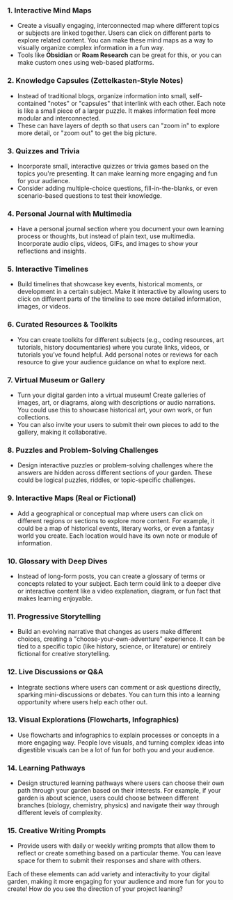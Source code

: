 ### 1. **Interactive Mind Maps**
   - Create a visually engaging, interconnected map where different topics or subjects are linked together. Users can click on different parts to explore related content. You can make these mind maps as a way to visually organize complex information in a fun way.
   - Tools like **Obsidian** or **Roam Research** can be great for this, or you can make custom ones using web-based platforms.

### 2. **Knowledge Capsules (Zettelkasten-Style Notes)**
   - Instead of traditional blogs, organize information into small, self-contained "notes" or "capsules" that interlink with each other. Each note is like a small piece of a larger puzzle. It makes information feel more modular and interconnected.
   - These can have layers of depth so that users can "zoom in" to explore more detail, or "zoom out" to get the big picture.

### 3. **Quizzes and Trivia**
   - Incorporate small, interactive quizzes or trivia games based on the topics you're presenting. It can make learning more engaging and fun for your audience.
   - Consider adding multiple-choice questions, fill-in-the-blanks, or even scenario-based questions to test their knowledge.

### 4. **Personal Journal with Multimedia**
   - Have a personal journal section where you document your own learning process or thoughts, but instead of plain text, use multimedia. Incorporate audio clips, videos, GIFs, and images to show your reflections and insights.

### 5. **Interactive Timelines**
   - Build timelines that showcase key events, historical moments, or development in a certain subject. Make it interactive by allowing users to click on different parts of the timeline to see more detailed information, images, or videos.

### 6. **Curated Resources & Toolkits**
   - You can create toolkits for different subjects (e.g., coding resources, art tutorials, history documentaries) where you curate links, videos, or tutorials you’ve found helpful. Add personal notes or reviews for each resource to give your audience guidance on what to explore next.

### 7. **Virtual Museum or Gallery**
   - Turn your digital garden into a virtual museum! Create galleries of images, art, or diagrams, along with descriptions or audio narrations. You could use this to showcase historical art, your own work, or fun collections.
   - You can also invite your users to submit their own pieces to add to the gallery, making it collaborative.

### 8. **Puzzles and Problem-Solving Challenges**
   - Design interactive puzzles or problem-solving challenges where the answers are hidden across different sections of your garden. These could be logical puzzles, riddles, or topic-specific challenges.

### 9. **Interactive Maps (Real or Fictional)**
   - Add a geographical or conceptual map where users can click on different regions or sections to explore more content. For example, it could be a map of historical events, literary works, or even a fantasy world you create. Each location would have its own note or module of information.

### 10. **Glossary with Deep Dives**
   - Instead of long-form posts, you can create a glossary of terms or concepts related to your subject. Each term could link to a deeper dive or interactive content like a video explanation, diagram, or fun fact that makes learning enjoyable.

### 11. **Progressive Storytelling**
   - Build an evolving narrative that changes as users make different choices, creating a "choose-your-own-adventure" experience. It can be tied to a specific topic (like history, science, or literature) or entirely fictional for creative storytelling.

### 12. **Live Discussions or Q&A**
   - Integrate sections where users can comment or ask questions directly, sparking mini-discussions or debates. You can turn this into a learning opportunity where users help each other out.

### 13. **Visual Explorations (Flowcharts, Infographics)**
   - Use flowcharts and infographics to explain processes or concepts in a more engaging way. People love visuals, and turning complex ideas into digestible visuals can be a lot of fun for both you and your audience.

### 14. **Learning Pathways**
   - Design structured learning pathways where users can choose their own path through your garden based on their interests. For example, if your garden is about science, users could choose between different branches (biology, chemistry, physics) and navigate their way through different levels of complexity.

### 15. **Creative Writing Prompts**
   - Provide users with daily or weekly writing prompts that allow them to reflect or create something based on a particular theme. You can leave space for them to submit their responses and share with others.

Each of these elements can add variety and interactivity to your digital garden, making it more engaging for your audience and more fun for you to create! How do you see the direction of your project leaning?
